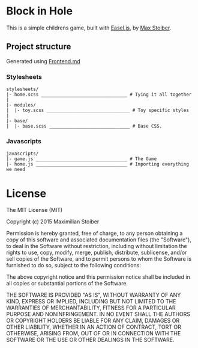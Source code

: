 # Block in Hole

This is a simple childrens game, built with [Easel.js](http://www.createjs.com/#!/EaselJS), by [Max Stoiber](https://github.com/mstoiber).

## Project structure

Generated using [Frontend.md](http://github.com/animade/frontend-md)

### Stylesheets

````
stylesheets/
|- home.scss ________________________________ # Tying it all together
|
|- modules/
|  |- toy.scss _______________________________ # Toy specific styles
|
|- base/
|  |- base.scss ______________________________ # Base CSS.
````

### Javascripts

````
javascripts/
|- game.js __________________________________ # The Game
|- home.js __________________________________ # Importing everything we need
````

# License

The MIT License (MIT)

Copyright (c) 2015 Maximilian Stoiber

Permission is hereby granted, free of charge, to any person obtaining a copy
of this software and associated documentation files (the "Software"), to deal
in the Software without restriction, including without limitation the rights
to use, copy, modify, merge, publish, distribute, sublicense, and/or sell
copies of the Software, and to permit persons to whom the Software is
furnished to do so, subject to the following conditions:

The above copyright notice and this permission notice shall be included in
all copies or substantial portions of the Software.

THE SOFTWARE IS PROVIDED "AS IS", WITHOUT WARRANTY OF ANY KIND, EXPRESS OR
IMPLIED, INCLUDING BUT NOT LIMITED TO THE WARRANTIES OF MERCHANTABILITY,
FITNESS FOR A PARTICULAR PURPOSE AND NONINFRINGEMENT. IN NO EVENT SHALL THE
AUTHORS OR COPYRIGHT HOLDERS BE LIABLE FOR ANY CLAIM, DAMAGES OR OTHER
LIABILITY, WHETHER IN AN ACTION OF CONTRACT, TORT OR OTHERWISE, ARISING FROM,
OUT OF OR IN CONNECTION WITH THE SOFTWARE OR THE USE OR OTHER DEALINGS IN
THE SOFTWARE.